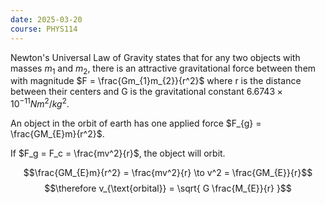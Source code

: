 ```yaml
---
date: 2025-03-20
course: PHYS114
---
```

Newton's Universal Law of Gravity states that for any two objects with masses $m_1$ and $m_2$, there is an attractive gravitational force between them with magnitude $F = \frac{Gm_{1}m_{2}}{r^2}$ where r is the distance between their centers and G is the gravitational constant $6.6743 \times 10^{-11} Nm^2 / kg^2$.

An object in the orbit of earth has one applied force $F_{g} = \frac{GM_{E}m}{r^2}$. 

If $F_g = F_c = \frac{mv^2}{r}$, the object will orbit.

$$\frac{GM_{E}m}{r^2} = \frac{mv^2}{r} \to v^2 = \frac{GM_{E}}{r}$$
$$\therefore v_{\text{orbital}} = \sqrt{ G \frac{M_{E}}{r} }$$
